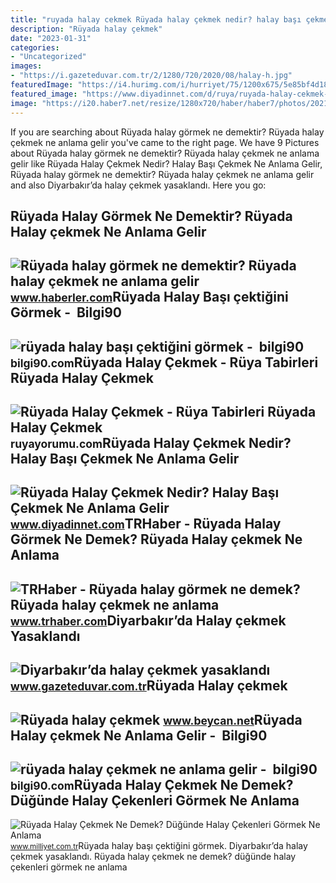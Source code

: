 ```yaml
---
title: "ruyada halay cekmek Rüyada halay çekmek nedir? halay başı çekmek ne anlama gelir"
description: "Rüyada halay çekmek"
date: "2023-01-31"
categories:
- "Uncategorized"
images:
- "https://i.gazeteduvar.com.tr/2/1280/720/2020/08/halay-h.jpg"
featuredImage: "https://i4.hurimg.com/i/hurriyet/75/1200x675/5e85bf4d18c7730474224372.jpg"
featured_image: "https://www.diyadinnet.com/d/ruya/ruyada-halay-cekmek-nedir-halay-basi-cekmek-ne-anlama-gelir-5140.jpg"
image: "https://i20.haber7.net/resize/1280x720/haber/haber7/photos/2021/45/ruyada_halay_cekmek_ne_demek_ruyada_halay_basi_oldugunu_gormek_hayirli_mdir_1636466611_0938.jpg"
---
```


If you are searching about Rüyada halay görmek ne demektir? Rüyada halay çekmek ne anlama gelir you've came to the right page. We have 9 Pictures about Rüyada halay görmek ne demektir? Rüyada halay çekmek ne anlama gelir like Rüyada Halay Çekmek Nedir? Halay Başı Çekmek Ne Anlama Gelir, Rüyada halay görmek ne demektir? Rüyada halay çekmek ne anlama gelir and also Diyarbakır’da halay çekmek yasaklandı. Here you go:

Rüyada Halay Görmek Ne Demektir? Rüyada Halay çekmek Ne Anlama Gelir
--------------------------------------------------------------------

 ![Rüyada halay görmek ne demektir? Rüyada halay çekmek ne anlama gelir](https://i.hbrcdn.com/haber/2021/02/24/ruyada-halay-gormek-ne-demektir-ruyada-halay-13866843_2039_amp.jpg) <small>www.haberler.com</small>Rüyada Halay Başı çektiğini Görmek - ️ Bilgi90
----------------------------------------------

 ![rüyada halay başı çektiğini görmek - ️ bilgi90](https://i20.haber7.net/resize/1280x720/haber/haber7/photos/2021/45/ruyada_halay_cekmek_ne_demek_ruyada_halay_basi_oldugunu_gormek_hayirli_mdir_1636466611_0938.jpg) <small>bilgi90.com</small>Rüyada Halay Çekmek - Rüya Tabirleri Rüyada Halay Çekmek
--------------------------------------------------------

 ![Rüyada Halay Çekmek - Rüya Tabirleri Rüyada Halay Çekmek](http://cdn.ruyayorumu.com/ruya-tabirleri/600/h/ruyada-halay-cekmek.jpg) <small>ruyayorumu.com</small>Rüyada Halay Çekmek Nedir? Halay Başı Çekmek Ne Anlama Gelir
------------------------------------------------------------

 ![Rüyada Halay Çekmek Nedir? Halay Başı Çekmek Ne Anlama Gelir](https://www.diyadinnet.com/d/ruya/ruyada-halay-cekmek-nedir-halay-basi-cekmek-ne-anlama-gelir-5140.jpg) <small>www.diyadinnet.com</small>TRHaber - Rüyada Halay Görmek Ne Demek? Rüyada Halay çekmek Ne Anlama
---------------------------------------------------------------------

 ![TRHaber - Rüyada halay görmek ne demek? Rüyada halay çekmek ne anlama](https://cdn.trhaber.com/images/resize/100/1250x830/haberler/2023/06/ruyada_halay_gormek_ne_demek_ruyada_halay_cekmek_ne_anlama_geliyor_h112944_aeaa1.jpg) <small>www.trhaber.com</small>Diyarbakır’da Halay çekmek Yasaklandı
-------------------------------------

 ![Diyarbakır’da halay çekmek yasaklandı](https://i.gazeteduvar.com.tr/2/1280/720/2020/08/halay-h.jpg) <small>www.gazeteduvar.com.tr</small>Rüyada Halay çekmek
-------------------

 ![Rüyada halay çekmek](http://www.beycan.net/img/9/26/ruyada-halay-cekmek-300x225.jpg) <small>www.beycan.net</small>Rüyada Halay çekmek Ne Anlama Gelir - ️ Bilgi90
-----------------------------------------------

 ![rüyada halay çekmek ne anlama gelir - ️ bilgi90](https://i4.hurimg.com/i/hurriyet/75/1200x675/5e85bf4d18c7730474224372.jpg) <small>bilgi90.com</small>Rüyada Halay Çekmek Ne Demek? Düğünde Halay Çekenleri Görmek Ne Anlama
----------------------------------------------------------------------

 ![Rüyada Halay Çekmek Ne Demek? Düğünde Halay Çekenleri Görmek Ne Anlama](https://image.milimaj.com/i/milliyet/75/0x0/5f443f9b55427f1a14b01dae.jpg) <small>www.milliyet.com.tr</small>Rüyada halay başı çektiğini görmek. Diyarbakır’da halay çekmek yasaklandı. Rüyada halay çekmek ne demek? düğünde halay çekenleri görmek ne anlama
